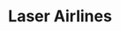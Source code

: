 ---
title: "Laser Airlines"
url: /maracaibo/laser-airlines-av-don-manuel-belloso/
shop: agencia de viajes
---